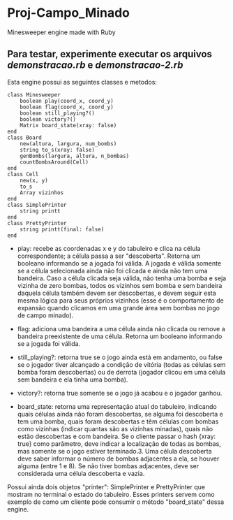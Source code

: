 # Proj-Campo_Minado
Minesweeper engine made with Ruby

## Para testar, experimente executar os arquivos _demonstracao.rb_ e _demonstracao-2.rb_

Esta engine possui as seguintes classes e metodos:

```
class Minesweeper
    boolean play(coord_x, coord_y)
    boolean flag(coord_x, coord_y)
    boolean still_playing?()
    boolean victory?()
    Matrix board_state(xray: false)
end
class Board
    new(altura, largura, num_bombs)
    string to_s(xray: false)
    genBombs(largura, altura, n_bombas)   
    countBombsAround(Cell)
end
class Cell
    new(x, y)
    to_s
    Array vizinhos
end
class SimplePrinter
    string printt
end
class PrettyPrinter
    string printt(final: false)
end
```
- play: recebe as coordenadas x e y do tabuleiro e clica na célula correspondente; a célula passa a ser
"descoberta". Retorna um booleano informando se a jogada foi válida. A jogada é válida somente se a célula
selecionada ainda não foi clicada e ainda não tem uma bandeira. Caso a célula clicada seja válida, não tenha uma
bomba e seja vizinha de zero bombas, todos os vizinhos sem bomba e sem bandeira daquela célula também devem
ser descobertas, e devem seguir esta mesma lógica para seus próprios vizinhos (esse é o comportamento de
expansão quando clicamos em uma grande área sem bombas no jogo de campo minado).

- flag: adiciona uma bandeira a uma célula ainda não clicada ou remove a bandeira preexistente de uma célula.
Retorna um booleano informando se a jogada foi válida.

- still_playing?: retorna true se o jogo ainda está em andamento, ou false se o jogador tiver alcançado a condição
de vitória (todas as células sem bomba foram descobertas) ou de derrota (jogador clicou em uma célula sem
bandeira e ela tinha uma bomba).

- victory?: retorna true somente se o jogo já acabou e o jogador ganhou.

- board_state: retorna uma representação atual do tabuleiro, indicando quais células ainda não foram descobertas,
se alguma foi descoberta e tem uma bomba, quais foram descobertas e têm células com bombas como vizinhas
(indicar quantas são as vizinhas minadas), quais não estão descobertas e com bandeira. Se o cliente passar o hash
{xray: true} como parâmetro, deve indicar a localização de todas as bombas, mas somente se o jogo estiver
terminado.3. Uma célula descoberta deve saber informar o número de bombas adjacentes a ela, se houver alguma (entre 1 e
8). Se não tiver bombas adjacentes, deve ser considerada uma célula descoberta e vazia.

Possui ainda dois objetos "printer": SimplePrinter e PrettyPrinter que mostram no terminal o estado do tabuleiro. Esses printers
servem como exemplo de como um cliente pode consumir o método "board_state" dessa engine. 
